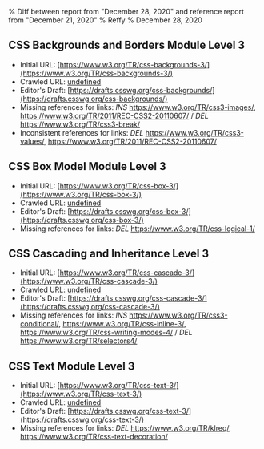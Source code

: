 % Diff between report from "December 28, 2020" and reference report from "December 21, 2020"
% Reffy
% December 28, 2020

## CSS Backgrounds and Borders Module Level 3

- Initial URL: [https://www.w3.org/TR/css-backgrounds-3/](https://www.w3.org/TR/css-backgrounds-3/)
- Crawled URL: [undefined](undefined)
- Editor's Draft: [https://drafts.csswg.org/css-backgrounds/](https://drafts.csswg.org/css-backgrounds/)
- Missing references for links: *INS* https://www.w3.org/TR/css3-images/, https://www.w3.org/TR/2011/REC-CSS2-20110607/ / *DEL* https://www.w3.org/TR/css3-break/
- Inconsistent references for links: *DEL* https://www.w3.org/TR/css3-values/, https://www.w3.org/TR/2011/REC-CSS2-20110607/


## CSS Box Model Module Level 3

- Initial URL: [https://www.w3.org/TR/css-box-3/](https://www.w3.org/TR/css-box-3/)
- Crawled URL: [undefined](undefined)
- Editor's Draft: [https://drafts.csswg.org/css-box-3/](https://drafts.csswg.org/css-box-3/)
- Missing references for links: *DEL* https://www.w3.org/TR/css-logical-1/


## CSS Cascading and Inheritance Level 3

- Initial URL: [https://www.w3.org/TR/css-cascade-3/](https://www.w3.org/TR/css-cascade-3/)
- Crawled URL: [undefined](undefined)
- Editor's Draft: [https://drafts.csswg.org/css-cascade-3/](https://drafts.csswg.org/css-cascade-3/)
- Missing references for links: *INS* https://www.w3.org/TR/css3-conditional/, https://www.w3.org/TR/css-inline-3/, https://www.w3.org/TR/css-writing-modes-4/ / *DEL* https://www.w3.org/TR/selectors4/


## CSS Text Module Level 3

- Initial URL: [https://www.w3.org/TR/css-text-3/](https://www.w3.org/TR/css-text-3/)
- Crawled URL: [undefined](undefined)
- Editor's Draft: [https://drafts.csswg.org/css-text-3/](https://drafts.csswg.org/css-text-3/)
- Missing references for links: *DEL* https://www.w3.org/TR/klreq/, https://www.w3.org/TR/css-text-decoration/


